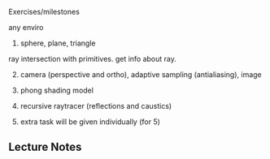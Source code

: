 Exercises/milestones

any enviro

1. sphere, plane, triangle

ray intersection with primitives. get info about ray.

2. camera (perspective and ortho), adaptive sampling (antialiasing), image
3. phong shading model
4. recursive raytracer (reflections and caustics)

5. extra task will be given individually (for 5)

## Lecture Notes

